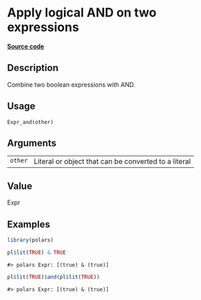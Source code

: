 

# Apply logical AND on two expressions

[**Source code**](https://github.com/pola-rs/r-polars/tree/8387e0a88c6889e6449b053999aada405c241066/R/expr__expr.R#L932)

## Description

Combine two boolean expressions with AND.

## Usage

<pre><code class='language-R'>Expr_and(other)
</code></pre>

## Arguments

<table>
<tr>
<td style="white-space: nowrap; font-family: monospace; vertical-align: top">
<code id="Expr_and_:_other">other</code>
</td>
<td>
Literal or object that can be converted to a literal
</td>
</tr>
</table>

## Value

Expr

## Examples

``` r
library(polars)

pl$lit(TRUE) & TRUE
```

    #> polars Expr: [(true) & (true)]

``` r
pl$lit(TRUE)$and(pl$lit(TRUE))
```

    #> polars Expr: [(true) & (true)]
